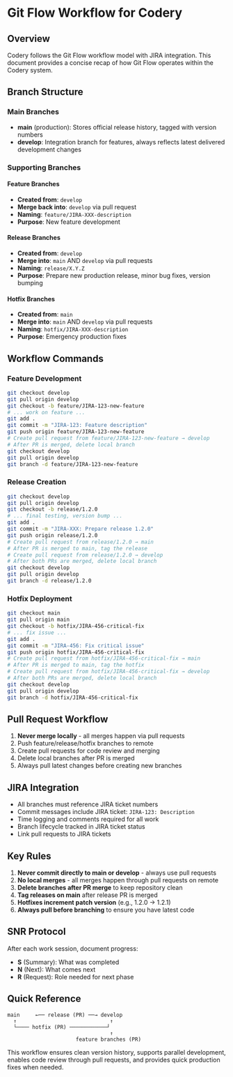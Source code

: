 # Git Flow Workflow for Codery

## Overview

Codery follows the Git Flow workflow model with JIRA integration. This document provides a concise recap of how Git Flow operates within the Codery system.

## Branch Structure

### Main Branches

- **main** (production): Stores official release history, tagged with version numbers
- **develop**: Integration branch for features, always reflects latest delivered development changes

### Supporting Branches

#### Feature Branches

- **Created from**: `develop`
- **Merge back into**: `develop` via pull request
- **Naming**: `feature/JIRA-XXX-description`
- **Purpose**: New feature development

#### Release Branches

- **Created from**: `develop`
- **Merge into**: `main` AND `develop` via pull requests
- **Naming**: `release/X.Y.Z`
- **Purpose**: Prepare new production release, minor bug fixes, version bumping

#### Hotfix Branches

- **Created from**: `main`
- **Merge into**: `main` AND `develop` via pull requests
- **Naming**: `hotfix/JIRA-XXX-description`
- **Purpose**: Emergency production fixes

## Workflow Commands

### Feature Development

```bash
git checkout develop
git pull origin develop
git checkout -b feature/JIRA-123-new-feature
# ... work on feature ...
git add .
git commit -m "JIRA-123: Feature description"
git push origin feature/JIRA-123-new-feature
# Create pull request from feature/JIRA-123-new-feature → develop
# After PR is merged, delete local branch
git checkout develop
git pull origin develop
git branch -d feature/JIRA-123-new-feature
```

### Release Creation

```bash
git checkout develop
git pull origin develop
git checkout -b release/1.2.0
# ... final testing, version bump ...
git add .
git commit -m "JIRA-XXX: Prepare release 1.2.0"
git push origin release/1.2.0
# Create pull request from release/1.2.0 → main
# After PR is merged to main, tag the release
# Create pull request from release/1.2.0 → develop
# After both PRs are merged, delete local branch
git checkout develop
git pull origin develop
git branch -d release/1.2.0
```

### Hotfix Deployment

```bash
git checkout main
git pull origin main
git checkout -b hotfix/JIRA-456-critical-fix
# ... fix issue ...
git add .
git commit -m "JIRA-456: Fix critical issue"
git push origin hotfix/JIRA-456-critical-fix
# Create pull request from hotfix/JIRA-456-critical-fix → main
# After PR is merged to main, tag the hotfix
# Create pull request from hotfix/JIRA-456-critical-fix → develop
# After both PRs are merged, delete local branch
git checkout develop
git pull origin develop
git branch -d hotfix/JIRA-456-critical-fix
```

## Pull Request Workflow

1. **Never merge locally** - all merges happen via pull requests
2. Push feature/release/hotfix branches to remote
3. Create pull requests for code review and merging
4. Delete local branches after PR is merged
5. Always pull latest changes before creating new branches

## JIRA Integration

- All branches must reference JIRA ticket numbers
- Commit messages include JIRA ticket: `JIRA-123: Description`
- Time logging and comments required for all work
- Branch lifecycle tracked in JIRA ticket status
- Link pull requests to JIRA tickets

## Key Rules

1. **Never commit directly to main or develop** - always use pull requests
2. **No local merges** - all merges happen through pull requests on remote
3. **Delete branches after PR merge** to keep repository clean
4. **Tag releases on main** after release PR is merged
5. **Hotfixes increment patch version** (e.g., 1.2.0 → 1.2.1)
6. **Always pull before branching** to ensure you have latest code

## SNR Protocol

After each work session, document progress:

- **S** (Summary): What was completed
- **N** (Next): What comes next
- **R** (Request): Role needed for next phase

## Quick Reference

```text
main     ←── release (PR) ──→ develop
  ↑                              ↑
  └──── hotfix (PR) ────────────┘
                                 ↑
                      feature branches (PR)
```

This workflow ensures clean version history, supports parallel development, enables code review through pull requests, and provides quick production fixes when needed.